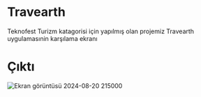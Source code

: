 # Travearth 
Teknofest Turizm katagorisi için yapılmış olan projemiz Travearth uygulamasınin karşılama ekranı


# Çıktı

![Ekran görüntüsü 2024-08-20 215000](https://github.com/user-attachments/assets/9a179e73-de60-4a32-8800-3e60fc6ba794)
